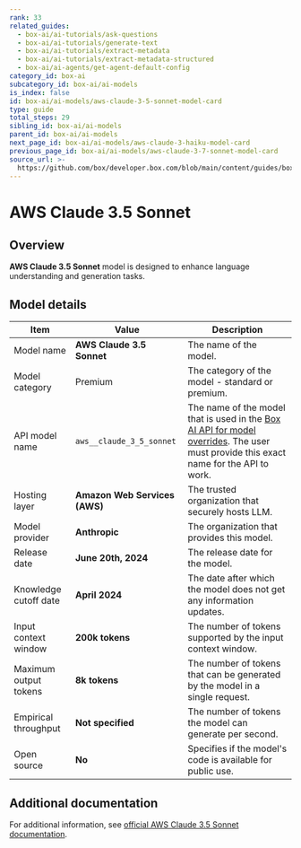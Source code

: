 ```yaml
---
rank: 33
related_guides:
  - box-ai/ai-tutorials/ask-questions
  - box-ai/ai-tutorials/generate-text
  - box-ai/ai-tutorials/extract-metadata
  - box-ai/ai-tutorials/extract-metadata-structured
  - box-ai/ai-agents/get-agent-default-config
category_id: box-ai
subcategory_id: box-ai/ai-models
is_index: false
id: box-ai/ai-models/aws-claude-3-5-sonnet-model-card
type: guide
total_steps: 29
sibling_id: box-ai/ai-models
parent_id: box-ai/ai-models
next_page_id: box-ai/ai-models/aws-claude-3-haiku-model-card
previous_page_id: box-ai/ai-models/aws-claude-3-7-sonnet-model-card
source_url: >-
  https://github.com/box/developer.box.com/blob/main/content/guides/box-ai/ai-models/aws-claude-3-5-sonnet-model-card.md
---
```

# AWS Claude 3.5 Sonnet

## Overview

**AWS Claude 3.5 Sonnet** model is designed to enhance language understanding and generation tasks.

## Model details

| Item  | Value | Description |
|-----------|----------|----------|
|Model name|**AWS Claude 3.5 Sonnet**| The name of the model. |
| Model category | Premium | The category of the model - standard or premium. |
|API model name|`aws__claude_3_5_sonnet`| The name of the model that is used in the [Box AI API for model overrides][overrides]. The user must provide this exact name for the API to work. |
|Hosting layer|  **Amazon Web Services (AWS)** | The trusted organization that securely hosts LLM. |
|Model provider|**Anthropic**| The organization that provides this model. |
|Release date| **June 20th, 2024** | The release date for the model.|
|Knowledge cutoff date| **April 2024**| The date after which the model does not get any information updates. |
|Input context window |**200k tokens**| The number of tokens supported by the input context window.|
|Maximum output tokens | **8k tokens** |The number of tokens that can be generated by the model in a single request.|
|Empirical throughput| **Not specified**| The number of tokens the model can generate per second.|
|Open source | **No** | Specifies if the model's code is available for public use. |

## Additional documentation

For additional information, see [official AWS Claude 3.5 Sonnet documentation][aws-claude].

[aws-claude]: https://aws.amazon.com/bedrock/claude/
[overrides]: g://box-ai/ai-agents/ai-agent-overrides